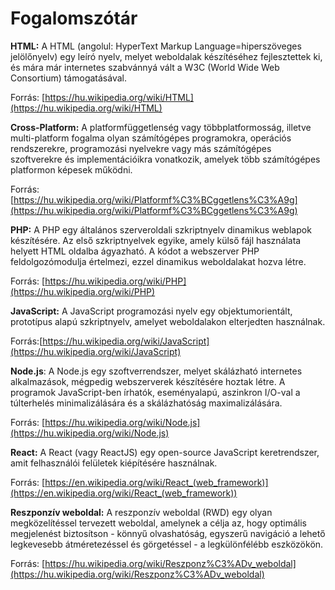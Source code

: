 # Fogalomszótár 

**HTML:** A HTML (angolul: HyperText Markup Language=hiperszöveges jelölőnyelv) egy leíró nyelv, 
melyet weboldalak készítéséhez fejlesztettek ki, és mára már internetes szabvánnyá vált a 
W3C (World Wide Web Consortium) támogatásával.

Forrás: [https://hu.wikipedia.org/wiki/HTML](https://hu.wikipedia.org/wiki/HTML)

**Cross-Platform:** A platformfüggetlenség vagy többplatformosság, illetve multi-platform fogalma
olyan számítógépes programokra, operációs rendszerekre, programozási nyelvekre vagy más számítógépes
szoftverekre és implementációikra vonatkozik, amelyek több számítógépes platformon képesek működni. 

Forrás: [https://hu.wikipedia.org/wiki/Platformf%C3%BCggetlens%C3%A9g](https://hu.wikipedia.org/wiki/Platformf%C3%BCggetlens%C3%A9g)

**PHP:** A PHP egy általános szerveroldali szkriptnyelv dinamikus weblapok készítésére. Az első 
szkriptnyelvek egyike, amely külső fájl használata helyett HTML oldalba ágyazható. A kódot a webszerver 
PHP feldolgozómodulja értelmezi, ezzel dinamikus weboldalakat hozva létre. 

Forrás: [https://hu.wikipedia.org/wiki/PHP](https://hu.wikipedia.org/wiki/PHP)

**JavaScript:** A JavaScript programozási nyelv egy objektumorientált, prototípus alapú szkriptnyelv,
amelyet weboldalakon elterjedten használnak.

Forrás:[https://hu.wikipedia.org/wiki/JavaScript](https://hu.wikipedia.org/wiki/JavaScript)

**Node.js**: A Node.js egy szoftverrendszer, melyet skálázható internetes alkalmazások, mégpedig 
webszerverek készítésére hoztak létre. A programok JavaScript-ben írhatók, eseményalapú, aszinkron
I/O-val a túlterhelés minimalizálására és a skálázhatóság maximalizálására.

Forrás: [https://hu.wikipedia.org/wiki/Node.js](https://hu.wikipedia.org/wiki/Node.js)

**React:** A React (vagy ReactJS) egy open-source JavaScript keretrendszer, amit felhasználói felületek
kiépítésére használnak. 

Forrás: [https://en.wikipedia.org/wiki/React_(web_framework)](https://en.wikipedia.org/wiki/React_(web_framework))

**Reszponzív weboldal:** A reszponzív weboldal (RWD) egy olyan megközelítéssel tervezett weboldal, amelynek
a célja az, hogy optimális megjelenést biztosítson - könnyű olvashatóság, egyszerű navigáció a lehető legkevesebb
átméretezéssel és görgetéssel - a legkülönfélébb eszközökön.

Forrás: [https://hu.wikipedia.org/wiki/Reszponz%C3%ADv_weboldal](https://hu.wikipedia.org/wiki/Reszponz%C3%ADv_weboldal)